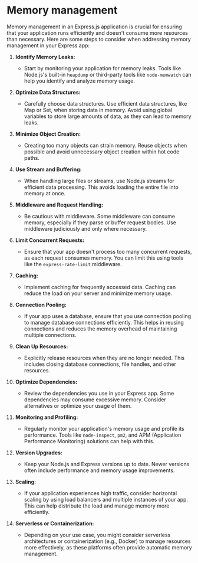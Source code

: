 # Memory management

Memory management in an Express.js application is crucial for ensuring that your application runs efficiently and doesn't consume more resources than necessary. Here are some steps to consider when addressing memory management in your Express app:

1. **Identify Memory Leaks:**

    - Start by monitoring your application for memory leaks. Tools like Node.js's built-in `heapdump` or third-party tools like `node-memwatch` can help you identify and analyze memory usage.

2. **Optimize Data Structures:**

    - Carefully choose data structures. Use efficient data structures, like Map or Set, when storing data in memory. Avoid using global variables to store large amounts of data, as they can lead to memory leaks.

3. **Minimize Object Creation:**

    - Creating too many objects can strain memory. Reuse objects when possible and avoid unnecessary object creation within hot code paths.

4. **Use Stream and Buffering:**

    - When handling large files or streams, use Node.js streams for efficient data processing. This avoids loading the entire file into memory at once.

5. **Middleware and Request Handling:**

    - Be cautious with middleware. Some middleware can consume memory, especially if they parse or buffer request bodies. Use middleware judiciously and only where necessary.

6. **Limit Concurrent Requests:**

    - Ensure that your app doesn't process too many concurrent requests, as each request consumes memory. You can limit this using tools like the `express-rate-limit` middleware.

7. **Caching:**

    - Implement caching for frequently accessed data. Caching can reduce the load on your server and minimize memory usage.

8. **Connection Pooling:**

    - If your app uses a database, ensure that you use connection pooling to manage database connections efficiently. This helps in reusing connections and reduces the memory overhead of maintaining multiple connections.

9. **Clean Up Resources:**

    - Explicitly release resources when they are no longer needed. This includes closing database connections, file handles, and other resources.

10. **Optimize Dependencies:**

    - Review the dependencies you use in your Express app. Some dependencies may consume excessive memory. Consider alternatives or optimize your usage of them.

11. **Monitoring and Profiling:**

    - Regularly monitor your application's memory usage and profile its performance. Tools like `node-inspect`, `pm2`, and APM (Application Performance Monitoring) solutions can help with this.

12. **Version Upgrades:**

    - Keep your Node.js and Express versions up to date. Newer versions often include performance and memory usage improvements.

13. **Scaling:**

    - If your application experiences high traffic, consider horizontal scaling by using load balancers and multiple instances of your app. This can help distribute the load and manage memory more efficiently.

14. **Serverless or Containerization:**
    - Depending on your use case, you might consider serverless architectures or containerization (e.g., Docker) to manage resources more effectively, as these platforms often provide automatic memory management.
